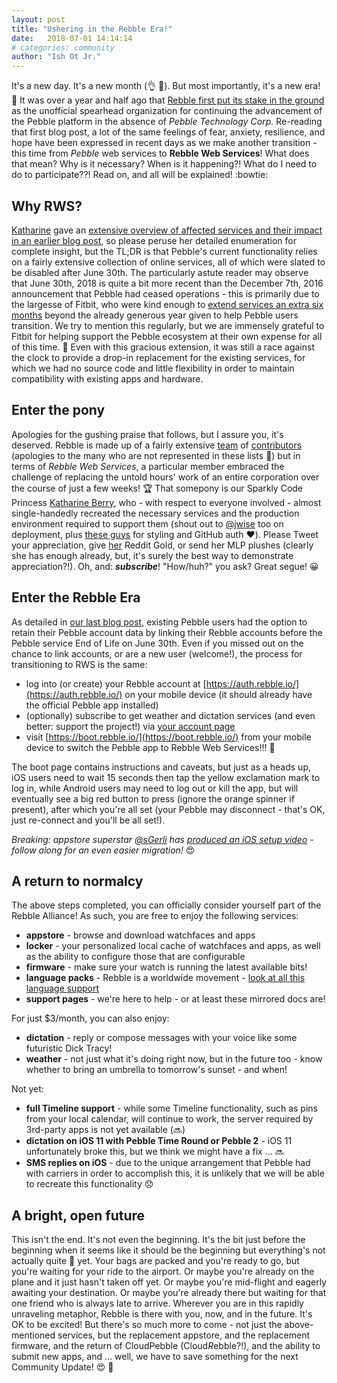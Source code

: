 ```yaml
---
layout: post
title: "Ushering in the Rebble Era!"
date:   2018-07-01 14:14:14
# categories: community
author: "Ish Ot Jr."
---
```


It's a new day.  It's a new month (:ok_hand: :punch:).  But most importantly, it's a new era! :rocket:  It was over a year and half ago that [Rebble first put its stake in the ground](https://rebble.io/2016/12/09/rebble-pebble-reborn.html) as the unofficial spearhead organization for continuing the advancement of the Pebble platform in the absence of *Pebble Technology Corp.*  Re-reading that first blog post, a lot of the same feelings of fear, anxiety, resilience, and hope have been expressed in recent days as we make another transition - this time from *Pebble* web services to **Rebble Web Services**!  What does that mean?  Why is it necessary?  When is it happening?!  What do I need to do to participate??!  Read on, and all will be explained! :bowtie:  
<!--more-->
## Why RWS?

[Katharine](https://twitter.com/KatharineBerry) gave an [extensive overview of affected services and their impact in an earlier blog post](https://rebble.io/2018/02/15/rebble-web-services.html), so please peruse her detailed enumeration for complete insight, but the TL;DR is that Pebble's current functionality relies on a fairly extensive collection of online services, all of which were slated to be disabled after June 30th.  The particularly astute reader may observe that June 30th, 2018 is quite a bit more recent than the December 7th, 2016 announcement that Pebble had ceased operations - this is primarily due to the largesse of Fitbit, who were kind enough to [extend services an extra six months](https://dev.fitbit.com/blog/2018-01-24-pebble-support/) beyond the already generous year given to help Pebble users transition.  We try to mention this regularly, but we are immensely grateful to Fitbit for helping support the Pebble ecosystem at their own expense for all of this time. :blue_heart:  Even with this gracious extension, it was still a race against the clock to provide a drop-in replacement for the existing services, for which we had no source code and little flexibility in order to maintain compatibility with existing apps and hardware.  

## Enter the pony

Apologies for the gushing praise that follows, but I assure you, it's deserved.  Rebble is made up of a fairly extensive [team](https://rebble.io/team/) of [contributors](https://github.com/orgs/pebble-dev/people) (apologies to the many who are not represented in these lists :blue_heart:) but in terms of *Rebble Web Services*, a particular member embraced the challenge of replacing the untold hours' work of an entire corporation over the course of just a few weeks! :trophy:  That somepony is our Sparkly Code Princess [Katharine Berry](https://twitter.com/KatharineBerry), who - with respect to everyone involved - almost single-handedly recreated the necessary services and the production environment required to support them (shout out to [@jwise](https://github.com/jwise) too on deployment, plus [these guys](https://github.com/pebble-dev/rebble-auth-py/graphs/contributors) for styling and GitHub auth :heart:).  Please Tweet your appreciation, give [her](https://www.reddit.com/user/katieberry) Reddit Gold, or send her MLP plushes (clearly she has enough already, but, it's surely the best way to demonstrate appreciation?!).  Oh, and: ***subscribe***!  "How/huh?" you ask?  Great segue! :grinning:  

## Enter the Rebble Era

As detailed in [our last blog post](https://rebble.io/2018/06/13/get-ready-to-rebble.html), existing Pebble users had the option to retain their Pebble account data by linking their Rebble accounts before the Pebble service End of Life on June 30th.  Even if you missed out on the chance to link accounts, or are a new user (welcome!), the process for transitioning to RWS is the same:

* log into (or create) your Rebble account at [https://auth.rebble.io/](https://auth.rebble.io/) on your mobile device (it should already have the official Pebble app installed)
* (optionally) subscribe to get weather and dictation services (and even better: support the project!) via [your account page](https://auth.rebble.io/account/)
* visit [https://boot.rebble.io/](https://boot.rebble.io/) from your mobile device to switch the Pebble app to Rebble Web Services!!! :rocket:

The boot page contains instructions and caveats, but just as a heads up, iOS users need to wait 15 seconds then tap the yellow exclamation mark to log in, while Android users may need to log out or kill the app, but will eventually see a big red button to press (ignore the orange spinner if present), after which you're all set (your Pebble may disconnect - that's OK, just re-connect and you'll be all set!).  

*Breaking: appstore superstar [@sGerli](https://github.com/sGerli) has [produced an iOS setup video](https://youtu.be/8Z4Jtl_0UMw) - follow along for an even easier migration!* :heart_eyes:  

## A return to normalcy

The above steps completed, you can officially consider yourself part of the Rebble Alliance!  As such, you are free to enjoy the following services:

* **appstore** - browse and download watchfaces and apps
* **locker** - your personalized local cache of watchfaces and apps, as well as the ability to configure those that are configurable
* **firmware** - make sure your watch is running the latest available bits!
* **language packs** - Rebble is a worldwide movement - [look at all this language support](https://github.com/pebble-dev/rebble-lp/blob/master/language_packs.json)
* **support pages** - we're here to help - or at least these mirrored docs are!

For just $3/month, you can also enjoy:

* **dictation** - reply or compose messages with your voice like some futuristic Dick Tracy!
* **weather** - not just what it's doing right now, but in the future too - know whether to bring an umbrella to tomorrow's sunset - and when!

Not yet:

* **full Timeline support** - while some Timeline functionality, such as pins from your local calendar, will continue to work, the server required by 3rd-party apps is not yet available (:soon:)
* **dictation on iOS 11 with Pebble Time Round or Pebble 2** - iOS 11 unfortunately broke this, but we think we might have a fix ... :soon:
* **SMS replies on iOS** - due to the unique arrangement that Pebble had with carriers in order to accomplish this, it is unlikely that we will be able to recreate this functionality :disappointed:

## A bright, open future

This isn't the end.  It's not even the beginning.  It's the bit just before the beginning when it seems like it should be the beginning but everything's not actually quite :100: yet.  Your bags are packed and you're ready to go, but you're waiting for your ride to the airport.  Or maybe you're already on the plane and it just hasn't taken off yet.  Or maybe you're mid-flight and eagerly awaiting your destination.  Or maybe you're already there but waiting for that one friend who is always late to arrive.  Wherever you are in this rapidly unraveling metaphor, Rebble is there with you, now, and in the future.  It's OK to be excited!  But there's so much more to come - not just the above-mentioned services, but the replacement appstore, and the replacement firmware, and the return of CloudPebble (Cloud*R*ebble?!), and the ability to submit new apps, and ... well, we have to save something for the next Community Update! :heart_eyes: :rocket:  
